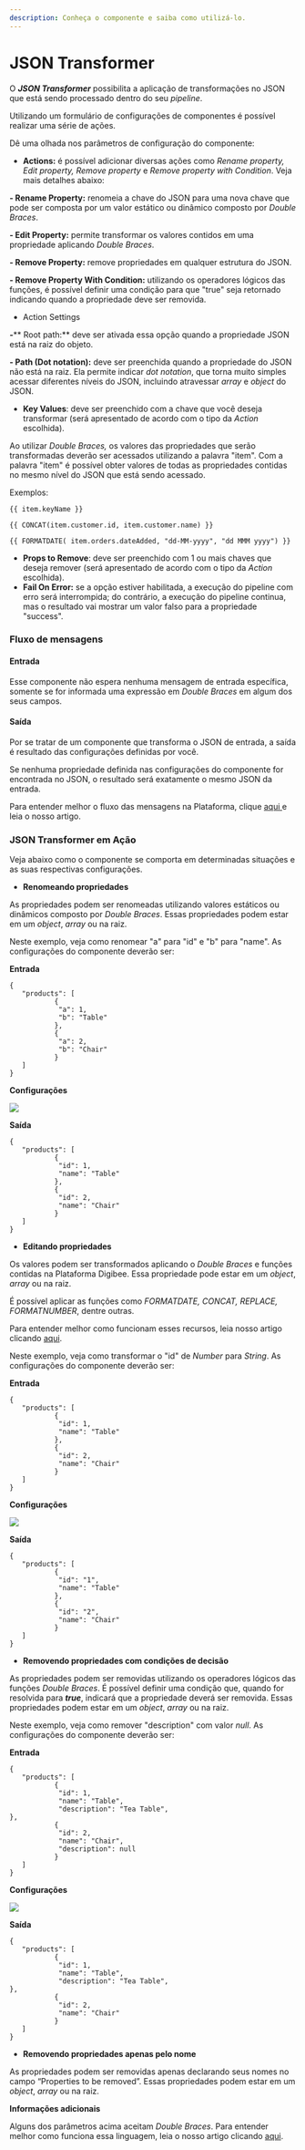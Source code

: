 ```yaml
---
description: Conheça o componente e saiba como utilizá-lo.
---
```


# JSON Transformer

O _**JSON Transformer**_ possibilita a aplicação de transformações no JSON que está sendo processado dentro do seu _pipeline_.

Utilizando um formulário de configurações de componentes é possível realizar uma série de ações.

Dê uma olhada nos parâmetros de configuração do componente:

* **Actions:** é possível adicionar diversas ações como _Rename property, Edit property, Remove property_ e _Remove property with Condition_. Veja mais detalhes abaixo:

**- Rename Property:** renomeia a chave do JSON para uma nova chave que pode ser composta por um valor estático ou dinâmico composto por _Double Braces_.

**- Edit Property:** permite transformar os valores contidos em uma propriedade aplicando _Double Braces_.

**- Remove Property:** remove propriedades em qualquer estrutura do JSON.

**- Remove Property With Condition:** utilizando os operadores lógicos das funções, é possível definir uma condição para que "true" seja retornado indicando quando a propriedade deve ser removida.

* Action Settings

_**-**_** Root path:** deve ser ativada essa opção quando a propriedade JSON está na raiz do objeto.

**- Path (Dot notation):** deve ser preenchida quando a propriedade do JSON não está na raiz. Ela permite indicar _dot notation_, que torna muito simples acessar diferentes níveis do JSON, incluindo atravessar _array_ e _object_ do JSON.

* **Key Values**: deve ser preenchido com a chave que você deseja transformar (será apresentado de acordo com o tipo da _Action_ escolhida).

Ao utilizar _Double Braces,_ os valores das propriedades que serão transformadas deverão ser acessados utilizando a palavra "item". Com a palavra "item" é possível obter valores de todas as propriedades contidas no mesmo nível do JSON que está sendo acessado.

Exemplos:

```
{{ item.keyName }} 
```

```
{{ CONCAT(item.customer.id, item.customer.name) }} 
```

```
{{ FORMATDATE( item.orders.dateAdded, "dd-MM-yyyy", "dd MMM yyyy") }}
```

* **Props to Remove**: deve ser preenchido com 1 ou mais chaves que deseja remover (será apresentado de acordo com o tipo da _Action_ escolhida).
* **Fail On Error:** se a opção estiver habilitada, a execução do pipeline com erro será interrompida; do contrário, a execução do pipeline continua, mas o resultado vai mostrar um valor falso para a propriedade "success".

### Fluxo de mensagens <a href="#fluxo-de-mensagens" id="fluxo-de-mensagens"></a>

#### Entrada <a href="#entrada" id="entrada"></a>

Esse componente não espera nenhuma mensagem de entrada específica, somente se for informada uma expressão em _Double Braces_ em algum dos seus campos.

#### Saída <a href="#sada" id="sada"></a>

Por se tratar de um componente que transforma o JSON de entrada, a saída é resultado das configurações definidas por você.

Se nenhuma propriedade definida nas configurações do componente for encontrada no JSON, o resultado será exatamente o mesmo JSON da entrada.

Para entender melhor o fluxo das mensagens na Plataforma, clique [aqui ](../../build/pipelines/processamento-de-mensagens.md)e leia o nosso artigo.

### JSON Transformer em Ação <a href="#json-transformer-em-ao" id="json-transformer-em-ao"></a>

Veja abaixo como o componente se comporta em determinadas situações e as suas respectivas configurações.

* **Renomeando propriedades**

As propriedades podem ser renomeadas utilizando valores estáticos ou dinâmicos composto por _Double Braces_. Essas propriedades podem estar em um _object_, _array_ ou na raiz.

Neste exemplo, veja como renomear "a" para "id" e "b" para "name". As configurações do componente deverão ser:

**Entrada**

```
{
   "products": [
           {
            "a": 1,
            "b": "Table"
           },
           {
            "a": 2,
            "b": "Chair"
           }
   ]
}
```

**Configurações**

![](../../.gitbook/assets/json-transformer.png)



**Saída**

```
{
   "products": [
           {
            "id": 1,
            "name": "Table"
           },
           {
            "id": 2,
            "name": "Chair"
           }
   ]
}

```

* **Editando propriedades**

Os valores podem ser transformados aplicando o _Double Braces_ e funções contidas na Plataforma Digibee. Essa propriedade pode estar em um _object_, _array_ ou na raiz.

É possível aplicar as funções como _FORMATDATE, CONCAT, REPLACE, FORMATNUMBER_, dentre outras.

Para entender melhor como funcionam esses recursos, leia nosso artigo clicando [aqui](https://intercom.help/godigibee/pt-BR/articles/4623447-double-braces-funcoes).

Neste exemplo, veja como transformar o "id" de _Number_ para _String_. As configurações do componente deverão ser:

**Entrada**

```
{
   "products": [
           {
            "id": 1,
            "name": "Table"
           },
           {
            "id": 2,
            "name": "Chair"
           }
   ]
}
```

**Configurações**

![](../../.gitbook/assets/json-transformer1.png)

**Saída**

```
{
   "products": [
           {
            "id": "1",
            "name": "Table"
           },
           {
            "id": "2",
            "name": "Chair"
           }
   ]
}
```

* **Removendo propriedades com condições de decisão**

As propriedades podem ser removidas utilizando os operadores lógicos das funções _Double Braces_. É possível definir uma condição que, quando for resolvida para _**true**_, indicará que a propriedade deverá ser removida. Essas propriedades podem estar em um _object_, _array_ ou na raiz.

Neste exemplo, veja como remover "description" com valor _null_. As configurações do componente deverão ser:

**Entrada**

```
{
   "products": [
           {
            "id": 1,
            "name": "Table",
            "description": "Tea Table",    
},
           {
            "id": 2,
            "name": "Chair",
            "description": null
           }
   ]
}
```

**Configurações**

![](../../.gitbook/assets/json-transformer2.png)

**Saída**

```
{
   "products": [
           {
            "id": 1,
            "name": "Table",
            "description": "Tea Table",      
},
           {
            "id": 2,
            "name": "Chair"
           }
   ]
}
```

* **Removendo propriedades apenas pelo nome**

As propriedades podem ser removidas apenas declarando seus nomes no campo “Properties to be removed”. Essas propriedades podem estar em um _object_, _array_ ou na raiz.

**Informações adicionais**

Alguns dos parâmetros acima aceitam _Double Braces_. Para entender melhor como funciona essa linguagem, leia o nosso artigo clicando [aqui](../../build/funcoes-double-braces/double-braces-e-entrada-de-dados.md).
